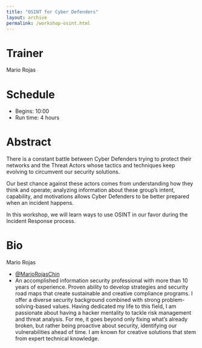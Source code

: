 ```yaml
---
title: "OSINT for Cyber Defenders"
layout: archive
permalink: /workshop-osint.html
---
```


# Trainer

Mario Rojas

# Schedule

- Begins: 10:00
- Run time: 4 hours

# Abstract

There is a constant battle between Cyber Defenders trying to protect their networks and the Threat Actors whose tactics and techniques keep evolving to circumvent our security solutions.

Our best chance against these actors comes from understanding how they think and operate; analyzing information about these group’s intent, capability, and motivations allows Cyber Defenders to be better prepared when an incident happens.

In this workshop, we will learn ways to use OSINT in our favor during the Incident Response process.

# Bio

Mario Rojas

- [@MarioRojasChin](https://twitter.com/MarioRojasChin)
- An accomplished information security professional with more than 10 years of experience. Proven ability to develop strategies and security road maps that create sustainable and creative compliance programs. I offer a diverse security background combined with strong problem-solving-based values.
Having dedicated my life to this field, I am passionate about having a hacker mentality to tackle risk management and threat analysis. For me, it goes beyond only fixing what’s already broken, but rather being proactive about security, identifying our vulnerabilities ahead of time. I am known for creative solutions that stem from expert technical knowledge.
